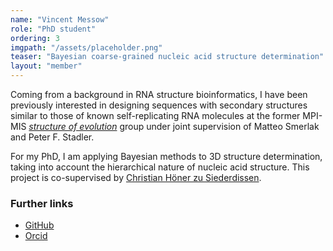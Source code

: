 ```yaml
---
name: "Vincent Messow"
role: "PhD student"
ordering: 3
imgpath: "/assets/placeholder.png"
teaser: "Bayesian coarse-grained nucleic acid structure determination"
layout: "member"
---
```




Coming from a background in RNA structure bioinformatics, I have been previously
interested in designing sequences with secondary structures similar to those of known
self-replicating RNA molecules at the former MPI-MIS [_structure of evolution_](https://www.mis.mpg.de/research/structure-of-evolution) group under joint supervision of Matteo Smerlak and Peter F. Stadler.

For my PhD, I am applying Bayesian methods to 3D structure determination, taking into account the hierarchical nature
of nucleic acid structure.
This project is co-supervised by [Christian Höner zu Siederdissen](https://choener.github.io/).

### Further links

- [GitHub](https://github.com/fncnt)
- [Orcid](https://orcid.org/0000-0002-4467-8804)
